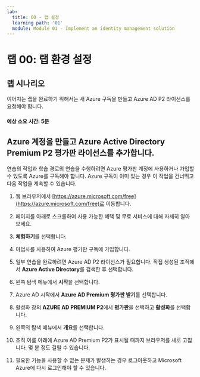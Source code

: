 ```yaml
---
lab:
  title: 00 - 랩 설정
  learning path: '01'
  module: Module 01 - Implement an identity management solution
---
```


# 랩 00: 랩 환경 설정

## 랩 시나리오

이어지는 랩을 완료하기 위해서는 새 Azure 구독을 만들고 Azure AD P2 라이선스를 요청해야 합니다.

#### 예상 소요 시간: 5분

## Azure 계정을 만들고 Azure Active Directory Premium P2 평가판 라이선스를 추가합니다.

연습의 작업과 학습 경로의 연습을 수행하려면 Azure 평가판 계정에 사용하거나 가입할 수 있도록 Azure를 구독해야 합니다. Azure 구독이 이미 있는 경우 이 작업을 건너뛰고 다음 작업을 계속할 수 있습니다.

1. 웹 브라우저에서 [https://azure.microsoft.com/free](https://azure.microsoft.com/free)로 이동합니다.

1. 페이지를 아래로 스크롤하여 사용 가능한 혜택 및 무료 서비스에 대해 자세히 알아보세요.

1. **체험하기**를 선택합니다.

1. 마법사를 사용하여 Azure 평가판 구독에 가입합니다.

1. 일부 연습을 완료하려면 Azure AD P2 라이선스가 필요합니다. 직접 생성된 조직에서 **Azure Active Directory**를 검색한 후 선택합니다.

1. 왼쪽 탐색 메뉴에서 **시작**을 선택합니다.

1. Azure AD 시작에서 **Azure AD Premium 평가판 받기**를 선택합니다.

1. 활성화 창의 **AZURE AD PREMIUM P2**에서 **평가판**을 선택하고 **활성화**를 선택합니다.

1. 왼쪽의 탐색 메뉴에서 **개요**를 선택합니다.

1. 조직 이름 아래에 Azure AD Premium P2가 표시될 때까지 브라우저를 새로 고칩니다. 몇 분 정도 걸릴 수 있습니다.

1. 필요한 기능을 사용할 수 없는 문제가 발생하는 경우 로그아웃하고 Microsoft Azure에 다시 로그인해야 할 수 있습니다.
